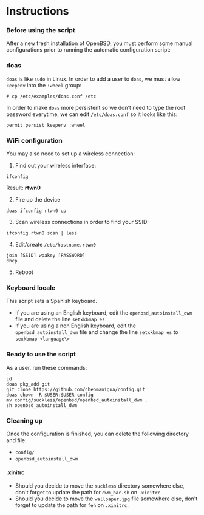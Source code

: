 # Instructions


### Before using the script

After a new fresh installation of OpenBSD, you must perform some manual configurations prior to running the automatic configuration script:

### doas

`doas` is like `sudo` in Linux. In order to add a user to `doas`, we must allow `keepenv` into the `:wheel` group:

`# cp /etc/examples/doas.conf /etc`

In order to make `doas` more persistent so we don't need to type the root password everytime, we can edit `/etc/doas.conf` so it looks like this:

`permit persist keepenv :wheel`


### WiFi configuration

You may also need to set up a wireless connection:

1. Find out your wireless interface:
```
ifconfig
```
Result: **rtwn0**

2. Fire up the device
```
doas ifconfig rtwn0 up
```

3. Scan wireless connections in order to find your SSID:
```
ifconfig rtwn0 scan | less
```

4. Edit/create `/etc/hostname.rtwn0`
```
join [SSID] wpakey [PASSWORD]
dhcp
```

5. Reboot

### Keyboard locale

This script sets a Spanish keyboard. 
- If you are using an English keyboard, edit the `openbsd_autoinstall_dwm` file and delete the line `setxkbmap es`
- If you are using a non English keyboard, edit the `openbsd_autoinstall_dwm` file and change the line `setxkbmap es` to `sexkbmap <language\>`

### Ready to use the script

As a user, run these commands:

```
cd
doas pkg_add git
git clone https://github.com/cheomanigua/config.git
doas chown -R $USER:$USER config
mv config/suckless/openbsd/openbsd_autoinstall_dwm .
sh openbsd_autoinstall_dwm
```

### Cleaning up

Once the configuration is finished, you can delete the following directory and file:
- `config/`
- `openbsd_autoinstall_dwm`

#### .xinitrc

- Should you decide to move the `suckless` directory somewhere else, don't forget to update the path for `dwm_bar.sh` on `.xinitrc`.
- Should you decide to move the `wallpaper.jpg` file somewhere else, don't forget to update the path for `feh` on `.xinitrc`.


